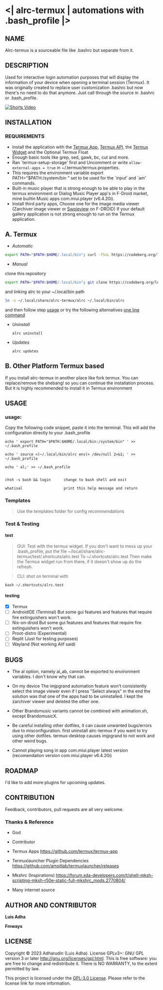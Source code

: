 # <| alrc-termux | automations with .bash_profile |>

NAME
----
Alrc-termux is a sourceable file like .bashrc but separate from it. 

DESCRIPTION
-----------
Used for interactive login automation purposes that will display the information of your device when opening a terminal session (Termux). 
It was originally created to replace user customization .bashrc but now there's no need to do that anymore. Just call through the source in .bashrc or .bash_profile.


[![Shorts Video](https://img.youtube.com/vi/9X6naGKNOys/0.jpg)](https://www.youtube.com/shorts/9X6naGKNOys)

INSTALLATION
------------

### REQUIREMENTS
- Install the application with the [Termux App](https://f-droid.org/packages/com.termux/),
[Termux API](https://f-droid.org/packages/com.termux.api/), the [Termux Widget](https://f-droid.org/packages/com.termux.widget/) and the Optional Termux Float
- Enough basic tools like grep, sed, gawk, bc, cut and more.
- Ran \`termux-setup-storage' first and Uncomment or write `allow-external-apps = true` in ~/.termux/termux.properties.
- This requires the environment variable export PATH="$PATH:/system/bin " set to be used for the \`input' and \`am' commands.
- Built-in music player that is strong enough to be able to play in the termux environment or Dialog Music Player app's in F-Droid market, mine builtin Music apps com.miui.player (v6.4.20i).
- Install third party apps, Choose one for the image media viewer (Zarchiver image viewer or [Swpieview](https://f-droid.org/packages/org.voidptr.swpieview/) on F-DROID) If your default gallery application is not strong enough to run on the Termux application.


A. Termux
---------
- *Automatic*

```sh
export PATH="$PATH:$HOME/.local/bin"; curl -fSsL https://codeberg.org/luisadha/alrc-termux/raw/branch/main/install.sh | bash
```

- *Manual*
	
clone this repository

```sh
export PATH="$PATH:$HOME/.local/bin"; git clone https://codeberg.org/luisadha/alrc-termux.git ~/.local/share/alrc-termux
```

and linking alrc to your ~/.local/bin path

```sh
ln -s ~/.local/share/alrc-termux/alrc ~/.local/bin/alrc
```

and then follow step [usage](#usage) or try the following alternatives [one line command](#test)

- *Uninstall*

	```
	alrc uninstall
	```

- *Updates*

	```
	alrc updates
	```

B. Other Platform Termux based
------------------------------

  If you install alrc-termux in another place like fork termux. You can replace/remove the shebang! so you can continue the installation process. But it is highly recommended to install it in Termux environment

USAGE
-----

### usage:

Copy the following code snippet, paste it into the terminal. This will add the configuration directly to your .bash_profile

```text
echo ' export PATH="$PATH:$HOME/.local/bin:/system/bin" ' >> ~/.bash_profile

echo ' source <(~/.local/bin/alrc env)> /dev/null 2>&1; ' >> ~/.bash_profile

echo ' al;' >> ~/.bash_profile
```

```text

chsh -s bash && login      change to bash shell and exit

whatisal                   print this help message and return
```

### Templates
> Use the templates folder for config recommendations

### Test & Testing
#### test
> GUI: Test with the termux widget. If you don't want to mess up your .bash_profile, put the file ~/local/share/alrc-termux/test/.shortcuts/alrc.test To ~/.shortcuts/alrc.test Then make the Termux widget run from there, if it doesn't show up do the refresh.

> CLI: shot on terminal with 

```
bash ~/.shortcuts/alrc.test 
```

#### testing

- [x] Termux
- [ ] AndroidIDE (Terminal) But some gui features and features that require fire extinguishers won't work.
- [ ] Nix-on-droid But some gui features and features that require fire extinguishers won't work.
- [ ] Proot-distro (Experimental)
- [ ] Replit (Just for testing purposes)
- [ ] Wayland (Not working Alif said)

BUGS
----
- The al option, namely al_ab, cannot be exported to environment variables. I don't know why that can.
- On my device The imjpgrand automation feature won't consistently select the image viewer even if I press "Select always" in the end the solution was that one of the apps had to be uninstalled. I kept the zarchiver viewer and deleted the other one.
- Other Brandomusic variants cannot be combined with animation.sh, except BrandomusicX.
- Be careful installing other dotfiles, it can cause unwanted bugs/errors due to misconfiguration. first uninstall alrc-termux if you want to try using other dotfiles. termux-desktop causes imjpgrand to not work and other weird bugs.

- Cannot playing song in app com.miui.player latest version (recomendation version com.miui.player v6.4.20i)



ROADMAP
-------
I'd like to add more plugins for upcoming updates.

CONTRIBUTION
------------
Feedback, contributors, pull requests are all very welcome.

### Thanks & Reference

- God 
 
- Contributor

- Termux Apps https://github.com/termux/termux-app

- Termuxlauncher  Plugin Dependencies  https://github.com/amsitlab/termuxlauncher/releases

- Mkshrc (Inspirations) https://forum.xda-developers.com/t/shell-mksh-scripting-mksh-r50e-static-full-mkshrc_mods.2770804/

- Many internet source

AUTHOR AND CONTRIBUTOR
----------------------
__Luis Adha__

__Fmways__

LICENSE
-------
Copyright © 2023 Adharudin (Luis Adha). License GPLv3+: GNU GPL version 3 or later http://gnu.org/licenses/gpl.html. This is free software: you are free to change and redistribute it. There is NO WARRANTY, to the extent permitted by law.

This project is licensed under the [GPL-3.0 License](https://www.gnu.org/licenses/gpl-3.0.en.html). Please refer to the license link for more information.